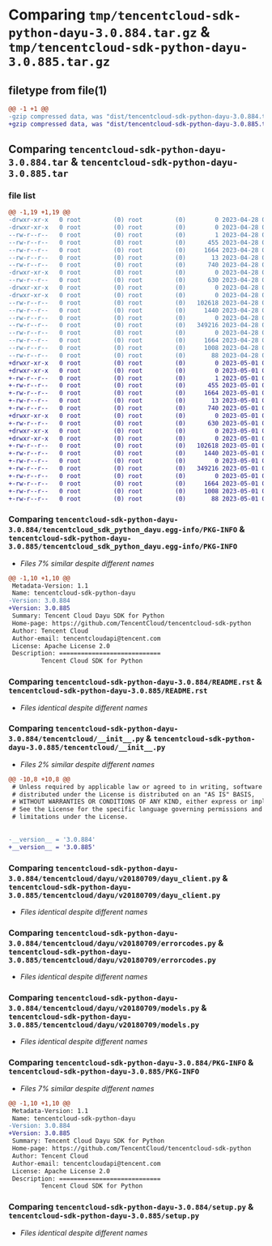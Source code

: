# Comparing `tmp/tencentcloud-sdk-python-dayu-3.0.884.tar.gz` & `tmp/tencentcloud-sdk-python-dayu-3.0.885.tar.gz`

## filetype from file(1)

```diff
@@ -1 +1 @@
-gzip compressed data, was "dist/tencentcloud-sdk-python-dayu-3.0.884.tar", last modified: Fri Apr 28 02:14:02 2023, max compression
+gzip compressed data, was "dist/tencentcloud-sdk-python-dayu-3.0.885.tar", last modified: Mon May  1 00:34:34 2023, max compression
```

## Comparing `tencentcloud-sdk-python-dayu-3.0.884.tar` & `tencentcloud-sdk-python-dayu-3.0.885.tar`

### file list

```diff
@@ -1,19 +1,19 @@
-drwxr-xr-x   0 root         (0) root         (0)        0 2023-04-28 02:14:02.000000 tencentcloud-sdk-python-dayu-3.0.884/
-drwxr-xr-x   0 root         (0) root         (0)        0 2023-04-28 02:14:02.000000 tencentcloud-sdk-python-dayu-3.0.884/tencentcloud_sdk_python_dayu.egg-info/
--rw-r--r--   0 root         (0) root         (0)        1 2023-04-28 02:14:02.000000 tencentcloud-sdk-python-dayu-3.0.884/tencentcloud_sdk_python_dayu.egg-info/dependency_links.txt
--rw-r--r--   0 root         (0) root         (0)      455 2023-04-28 02:14:02.000000 tencentcloud-sdk-python-dayu-3.0.884/tencentcloud_sdk_python_dayu.egg-info/SOURCES.txt
--rw-r--r--   0 root         (0) root         (0)     1664 2023-04-28 02:14:02.000000 tencentcloud-sdk-python-dayu-3.0.884/tencentcloud_sdk_python_dayu.egg-info/PKG-INFO
--rw-r--r--   0 root         (0) root         (0)       13 2023-04-28 02:14:02.000000 tencentcloud-sdk-python-dayu-3.0.884/tencentcloud_sdk_python_dayu.egg-info/top_level.txt
--rw-r--r--   0 root         (0) root         (0)      740 2023-04-28 02:14:02.000000 tencentcloud-sdk-python-dayu-3.0.884/README.rst
-drwxr-xr-x   0 root         (0) root         (0)        0 2023-04-28 02:14:02.000000 tencentcloud-sdk-python-dayu-3.0.884/tencentcloud/
--rw-r--r--   0 root         (0) root         (0)      630 2023-04-28 02:14:02.000000 tencentcloud-sdk-python-dayu-3.0.884/tencentcloud/__init__.py
-drwxr-xr-x   0 root         (0) root         (0)        0 2023-04-28 02:14:02.000000 tencentcloud-sdk-python-dayu-3.0.884/tencentcloud/dayu/
-drwxr-xr-x   0 root         (0) root         (0)        0 2023-04-28 02:14:02.000000 tencentcloud-sdk-python-dayu-3.0.884/tencentcloud/dayu/v20180709/
--rw-r--r--   0 root         (0) root         (0)   102618 2023-04-28 02:14:02.000000 tencentcloud-sdk-python-dayu-3.0.884/tencentcloud/dayu/v20180709/dayu_client.py
--rw-r--r--   0 root         (0) root         (0)     1440 2023-04-28 02:14:02.000000 tencentcloud-sdk-python-dayu-3.0.884/tencentcloud/dayu/v20180709/errorcodes.py
--rw-r--r--   0 root         (0) root         (0)        0 2023-04-28 02:14:02.000000 tencentcloud-sdk-python-dayu-3.0.884/tencentcloud/dayu/v20180709/__init__.py
--rw-r--r--   0 root         (0) root         (0)   349216 2023-04-28 02:14:02.000000 tencentcloud-sdk-python-dayu-3.0.884/tencentcloud/dayu/v20180709/models.py
--rw-r--r--   0 root         (0) root         (0)        0 2023-04-28 02:14:02.000000 tencentcloud-sdk-python-dayu-3.0.884/tencentcloud/dayu/__init__.py
--rw-r--r--   0 root         (0) root         (0)     1664 2023-04-28 02:14:02.000000 tencentcloud-sdk-python-dayu-3.0.884/PKG-INFO
--rw-r--r--   0 root         (0) root         (0)     1008 2023-04-28 02:14:02.000000 tencentcloud-sdk-python-dayu-3.0.884/setup.py
--rw-r--r--   0 root         (0) root         (0)       88 2023-04-28 02:14:02.000000 tencentcloud-sdk-python-dayu-3.0.884/setup.cfg
+drwxr-xr-x   0 root         (0) root         (0)        0 2023-05-01 00:34:34.000000 tencentcloud-sdk-python-dayu-3.0.885/
+drwxr-xr-x   0 root         (0) root         (0)        0 2023-05-01 00:34:34.000000 tencentcloud-sdk-python-dayu-3.0.885/tencentcloud_sdk_python_dayu.egg-info/
+-rw-r--r--   0 root         (0) root         (0)        1 2023-05-01 00:34:34.000000 tencentcloud-sdk-python-dayu-3.0.885/tencentcloud_sdk_python_dayu.egg-info/dependency_links.txt
+-rw-r--r--   0 root         (0) root         (0)      455 2023-05-01 00:34:34.000000 tencentcloud-sdk-python-dayu-3.0.885/tencentcloud_sdk_python_dayu.egg-info/SOURCES.txt
+-rw-r--r--   0 root         (0) root         (0)     1664 2023-05-01 00:34:34.000000 tencentcloud-sdk-python-dayu-3.0.885/tencentcloud_sdk_python_dayu.egg-info/PKG-INFO
+-rw-r--r--   0 root         (0) root         (0)       13 2023-05-01 00:34:34.000000 tencentcloud-sdk-python-dayu-3.0.885/tencentcloud_sdk_python_dayu.egg-info/top_level.txt
+-rw-r--r--   0 root         (0) root         (0)      740 2023-05-01 00:34:34.000000 tencentcloud-sdk-python-dayu-3.0.885/README.rst
+drwxr-xr-x   0 root         (0) root         (0)        0 2023-05-01 00:34:34.000000 tencentcloud-sdk-python-dayu-3.0.885/tencentcloud/
+-rw-r--r--   0 root         (0) root         (0)      630 2023-05-01 00:34:34.000000 tencentcloud-sdk-python-dayu-3.0.885/tencentcloud/__init__.py
+drwxr-xr-x   0 root         (0) root         (0)        0 2023-05-01 00:34:34.000000 tencentcloud-sdk-python-dayu-3.0.885/tencentcloud/dayu/
+drwxr-xr-x   0 root         (0) root         (0)        0 2023-05-01 00:34:34.000000 tencentcloud-sdk-python-dayu-3.0.885/tencentcloud/dayu/v20180709/
+-rw-r--r--   0 root         (0) root         (0)   102618 2023-05-01 00:34:34.000000 tencentcloud-sdk-python-dayu-3.0.885/tencentcloud/dayu/v20180709/dayu_client.py
+-rw-r--r--   0 root         (0) root         (0)     1440 2023-05-01 00:34:34.000000 tencentcloud-sdk-python-dayu-3.0.885/tencentcloud/dayu/v20180709/errorcodes.py
+-rw-r--r--   0 root         (0) root         (0)        0 2023-05-01 00:34:34.000000 tencentcloud-sdk-python-dayu-3.0.885/tencentcloud/dayu/v20180709/__init__.py
+-rw-r--r--   0 root         (0) root         (0)   349216 2023-05-01 00:34:34.000000 tencentcloud-sdk-python-dayu-3.0.885/tencentcloud/dayu/v20180709/models.py
+-rw-r--r--   0 root         (0) root         (0)        0 2023-05-01 00:34:34.000000 tencentcloud-sdk-python-dayu-3.0.885/tencentcloud/dayu/__init__.py
+-rw-r--r--   0 root         (0) root         (0)     1664 2023-05-01 00:34:34.000000 tencentcloud-sdk-python-dayu-3.0.885/PKG-INFO
+-rw-r--r--   0 root         (0) root         (0)     1008 2023-05-01 00:34:34.000000 tencentcloud-sdk-python-dayu-3.0.885/setup.py
+-rw-r--r--   0 root         (0) root         (0)       88 2023-05-01 00:34:34.000000 tencentcloud-sdk-python-dayu-3.0.885/setup.cfg
```

### Comparing `tencentcloud-sdk-python-dayu-3.0.884/tencentcloud_sdk_python_dayu.egg-info/PKG-INFO` & `tencentcloud-sdk-python-dayu-3.0.885/tencentcloud_sdk_python_dayu.egg-info/PKG-INFO`

 * *Files 7% similar despite different names*

```diff
@@ -1,10 +1,10 @@
 Metadata-Version: 1.1
 Name: tencentcloud-sdk-python-dayu
-Version: 3.0.884
+Version: 3.0.885
 Summary: Tencent Cloud Dayu SDK for Python
 Home-page: https://github.com/TencentCloud/tencentcloud-sdk-python
 Author: Tencent Cloud
 Author-email: tencentcloudapi@tencent.com
 License: Apache License 2.0
 Description: ============================
         Tencent Cloud SDK for Python
```

### Comparing `tencentcloud-sdk-python-dayu-3.0.884/README.rst` & `tencentcloud-sdk-python-dayu-3.0.885/README.rst`

 * *Files identical despite different names*

### Comparing `tencentcloud-sdk-python-dayu-3.0.884/tencentcloud/__init__.py` & `tencentcloud-sdk-python-dayu-3.0.885/tencentcloud/__init__.py`

 * *Files 2% similar despite different names*

```diff
@@ -10,8 +10,8 @@
 # Unless required by applicable law or agreed to in writing, software
 # distributed under the License is distributed on an "AS IS" BASIS,
 # WITHOUT WARRANTIES OR CONDITIONS OF ANY KIND, either express or implied.
 # See the License for the specific language governing permissions and
 # limitations under the License.
 
 
-__version__ = '3.0.884'
+__version__ = '3.0.885'
```

### Comparing `tencentcloud-sdk-python-dayu-3.0.884/tencentcloud/dayu/v20180709/dayu_client.py` & `tencentcloud-sdk-python-dayu-3.0.885/tencentcloud/dayu/v20180709/dayu_client.py`

 * *Files identical despite different names*

### Comparing `tencentcloud-sdk-python-dayu-3.0.884/tencentcloud/dayu/v20180709/errorcodes.py` & `tencentcloud-sdk-python-dayu-3.0.885/tencentcloud/dayu/v20180709/errorcodes.py`

 * *Files identical despite different names*

### Comparing `tencentcloud-sdk-python-dayu-3.0.884/tencentcloud/dayu/v20180709/models.py` & `tencentcloud-sdk-python-dayu-3.0.885/tencentcloud/dayu/v20180709/models.py`

 * *Files identical despite different names*

### Comparing `tencentcloud-sdk-python-dayu-3.0.884/PKG-INFO` & `tencentcloud-sdk-python-dayu-3.0.885/PKG-INFO`

 * *Files 7% similar despite different names*

```diff
@@ -1,10 +1,10 @@
 Metadata-Version: 1.1
 Name: tencentcloud-sdk-python-dayu
-Version: 3.0.884
+Version: 3.0.885
 Summary: Tencent Cloud Dayu SDK for Python
 Home-page: https://github.com/TencentCloud/tencentcloud-sdk-python
 Author: Tencent Cloud
 Author-email: tencentcloudapi@tencent.com
 License: Apache License 2.0
 Description: ============================
         Tencent Cloud SDK for Python
```

### Comparing `tencentcloud-sdk-python-dayu-3.0.884/setup.py` & `tencentcloud-sdk-python-dayu-3.0.885/setup.py`

 * *Files identical despite different names*

